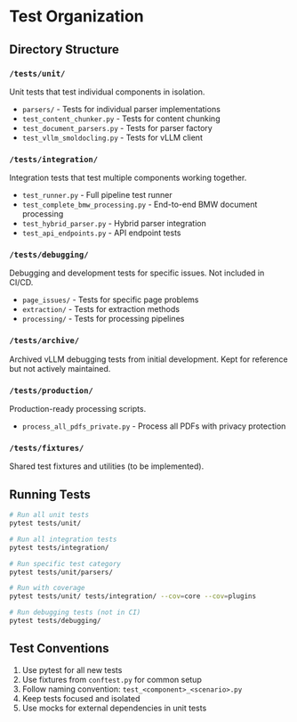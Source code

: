 # Test Organization

## Directory Structure

### `/tests/unit/`
Unit tests that test individual components in isolation.
- `parsers/` - Tests for individual parser implementations
- `test_content_chunker.py` - Tests for content chunking
- `test_document_parsers.py` - Tests for parser factory
- `test_vllm_smoldocling.py` - Tests for vLLM client

### `/tests/integration/`
Integration tests that test multiple components working together.
- `test_runner.py` - Full pipeline test runner
- `test_complete_bmw_processing.py` - End-to-end BMW document processing
- `test_hybrid_parser.py` - Hybrid parser integration
- `test_api_endpoints.py` - API endpoint tests

### `/tests/debugging/`
Debugging and development tests for specific issues. Not included in CI/CD.
- `page_issues/` - Tests for specific page problems
- `extraction/` - Tests for extraction methods
- `processing/` - Tests for processing pipelines

### `/tests/archive/`
Archived vLLM debugging tests from initial development. Kept for reference but not actively maintained.

### `/tests/production/`
Production-ready processing scripts.
- `process_all_pdfs_private.py` - Process all PDFs with privacy protection

### `/tests/fixtures/`
Shared test fixtures and utilities (to be implemented).

## Running Tests

```bash
# Run all unit tests
pytest tests/unit/

# Run all integration tests  
pytest tests/integration/

# Run specific test category
pytest tests/unit/parsers/

# Run with coverage
pytest tests/unit/ tests/integration/ --cov=core --cov=plugins

# Run debugging tests (not in CI)
pytest tests/debugging/
```

## Test Conventions

1. Use pytest for all new tests
2. Use fixtures from `conftest.py` for common setup
3. Follow naming convention: `test_<component>_<scenario>.py`
4. Keep tests focused and isolated
5. Use mocks for external dependencies in unit tests